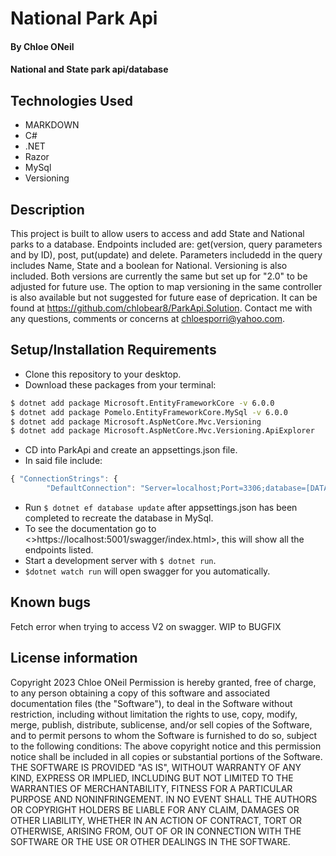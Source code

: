 # National Park Api
#### By Chloe ONeil
#### National and State park api/database

## Technologies Used
- MARKDOWN
- C#
- .NET
- Razor
- MySql
- Versioning

## Description
This project is built to allow users to access and add State and National parks to a database. Endpoints included are: get(version, query parameters and by ID), post, put(update) and delete. Parameters includedd in the query includes Name, State and a boolean for National. Versioning is also included. Both versions are currently the same but set up for "2.0" to be adjusted for future use. The option to map versioning in the same controller is also available but not suggested for future ease of deprication. It can be found at <https://github.com/chlobear8/ParkApi.Solution>. Contact me with any questions, comments or concerns at <chloesporri@yahoo.com>.

## Setup/Installation Requirements
- Clone this repository to your desktop.
- Download these packages from your terminal:
```bash
$ dotnet add package Microsoft.EntityFrameworkCore -v 6.0.0
$ dotnet add package Pomelo.EntityFrameworkCore.MySql -v 6.0.0 
$ dotnet add package Microsoft.AspNetCore.Mvc.Versioning
$ dotnet add package Microsoft.AspNetCore.Mvc.Versioning.ApiExplorer
```
- CD into ParkApi and create an appsettings.json file.
- In said file include:
```javascript
{ "ConnectionStrings": {
        "DefaultConnection": "Server=localhost;Port=3306;database=[DATABASE-NAME];uid=[YOUR-USERNAME-HERE];pwd=[YOUR-PASSWORD-HERE]"} }
```
- Run `$ dotnet ef database update` after appsettings.json has been completed to recreate the database in MySql.
- To see the documentation go to <>https://localhost:5001/swagger/index.html>, this will show all the endpoints listed.
- Start a development server with `$ dotnet run`. 
- `$dotnet watch run` will open swagger for you automatically.

## Known bugs

Fetch error when trying to access V2 on swagger. WIP to BUGFIX

## License information
Copyright 2023 Chloe ONeil
Permission is hereby granted, free of charge, to any person obtaining a copy of this software and associated documentation files (the "Software"), to deal in the Software without restriction, including without limitation the rights to use, copy, modify, merge, publish, distribute, sublicense, and/or sell copies of the Software, and to permit persons to whom the Software is furnished to do so, subject to the following conditions:
The above copyright notice and this permission notice shall be included in all copies or substantial portions of the Software.
THE SOFTWARE IS PROVIDED "AS IS", WITHOUT WARRANTY OF ANY KIND, EXPRESS OR IMPLIED, INCLUDING BUT NOT LIMITED TO THE WARRANTIES OF MERCHANTABILITY, FITNESS FOR A PARTICULAR PURPOSE AND NONINFRINGEMENT. IN NO EVENT SHALL THE AUTHORS OR COPYRIGHT HOLDERS BE LIABLE FOR ANY CLAIM, DAMAGES OR OTHER LIABILITY, WHETHER IN AN ACTION OF CONTRACT, TORT OR OTHERWISE, ARISING FROM, OUT OF OR IN CONNECTION WITH THE SOFTWARE OR THE USE OR OTHER DEALINGS IN THE SOFTWARE.


